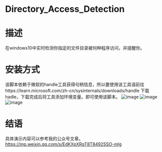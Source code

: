 # Directory_Access_Detection
# 描述
在windows10中实时检测你指定的文件目录被何种程序访问，并提醒你。
# 安装方式
该脚本依赖于微软的handle工具获得句柄信息，所以要使用该工具请前往https://learn.microsoft.com/zh-cn/sysinternals/downloads/handle
下载hadle，下载完成后将工具添加环境变量。即可使用该脚本。
![image](https://user-images.githubusercontent.com/57693945/234564230-dca8548b-1e1c-49a3-8115-0cf921e34968.png)
![image](https://user-images.githubusercontent.com/57693945/234563602-6604dfa7-7cae-481f-b401-2e7c9afe6073.png)
![image](https://user-images.githubusercontent.com/57693945/234563719-f30f7af8-fc1c-4b8d-a087-388d30c02d54.png)
# 结语
  具体演示内容可以参考我的公众号文章。
  https://mp.weixin.qq.com/s/EdKXpXRgT8T8492SSO-mlg
